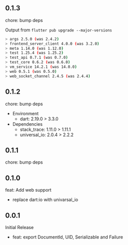 ## 0.1.3
chore: bump deps

Output from `flutter pub upgrade --major-versions`
```sh
> args 2.5.0 (was 2.4.2)
> frontend_server_client 4.0.0 (was 3.2.0)
> meta 1.14.0 (was 1.12.0)
> test 1.25.4 (was 1.25.2)
> test_api 0.7.1 (was 0.7.0)
> test_core 0.6.2 (was 0.6.0)
> vm_service 14.2.1 (was 14.0.0)
> web 0.5.1 (was 0.5.0)
> web_socket_channel 2.4.5 (was 2.4.4)
```

## 0.1.2
chore: bump deps
- Environment
  - dart: 2.19.0 > 3.3.0
- Dependencies
  - stack_trace: 1.11.0 > 1.11.1
  - universal_io: 2.0.4 > 2.2.2

## 0.1.1

chore: bump deps

## 0.1.0

feat: Add web support

- replace dart:io with univarsal_io

## 0.0.1

Initial Release

- feat: export DocumentId, UID, Serializable and Failure
